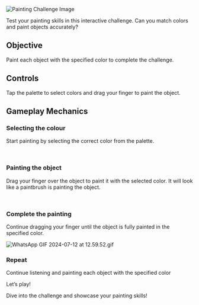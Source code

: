 ![Painting Challenge Image](https://help.studycat.com/hc/article_attachments/34823177517721)


Test your painting skills in this interactive challenge. Can you match colors and paint objects accurately?


## Objective


Paint each object with the specified color to complete the challenge.


## Controls


Tap the palette to select colors and drag your finger to paint the object.


## Gameplay Mechanics


### Selecting the colour


Start painting by selecting the correct color from the palette.


 


### Painting the object


Drag your finger over the object to paint it with the selected color. It will look like a paintbrush is painting the object.


 


### Complete the painting


Continue dragging your finger until the object is fully painted in the specified color.


![WhatsApp GIF 2024-07-12 at 12.59.52.gif](https://help.studycat.com/hc/article_attachments/34967665665945)


### Repeat


Continue listening and painting each object with the specified color


Let’s play!


Dive into the challenge and showcase your painting skills!

